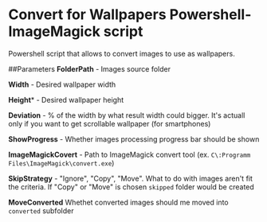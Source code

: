 # Convert for Wallpapers Powershell-ImageMagick script
Powershell script that allows to convert images to use as wallpapers.

##Parameters
**FolderPath** - Images source folder

**Width** - Desired wallpaper width

**Height*** - Desired wallpaper height

**Deviation** - % of the width by what result width could bigger. It's actuall only if you want to get scrollable wallpaper (for smartphones)

**ShowProgress** - Whether images processing progress bar should be shown

**ImageMagickCovert** - Path to ImageMagick convert tool (ex. `C\:Programm Files\ImageMagick\convert.exe`)

**SkipStrategy** - "Ignore", "Copy", "Move". What to do with images aren't fit the criteria. If "Copy" or "Move" is chosen `skipped` folder would be created

**MoveConverted** Whethet converted images should me moved into `converted` subfolder

